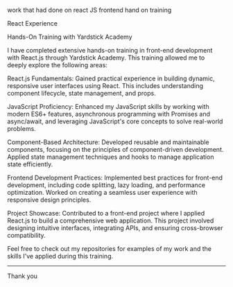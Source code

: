 work that had done on react JS frontend hand on training


React Experience

 Hands-On Training with Yardstick Academy

I have completed extensive hands-on training in front-end development with React.js through Yardstick Academy. This training allowed me to deeply explore the following areas:

React.js Fundamentals: Gained practical experience in building dynamic, responsive user interfaces using React. This includes understanding component lifecycle, state management, and props.

JavaScript Proficiency: Enhanced my JavaScript skills by working with modern ES6+ features, asynchronous programming with Promises and async/await, and leveraging JavaScript's core concepts to solve real-world problems.

Component-Based Architecture: Developed reusable and maintainable components, focusing on the principles of component-driven development. Applied state management techniques and hooks to manage application state efficiently.

Frontend Development Practices: Implemented best practices for front-end development, including code splitting, lazy loading, and performance optimization. Worked on creating a seamless user experience with responsive design principles.

Project Showcase: Contributed to a front-end project where I applied React.js to build a comprehensive web application. This project involved designing intuitive interfaces, integrating APIs, and ensuring cross-browser compatibility.

Feel free to check out my repositories for examples of my work and the skills I’ve applied during this training.

---
Thank you 
